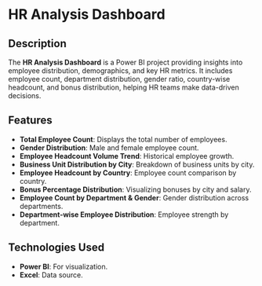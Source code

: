 # HR Analysis Dashboard

## Description
The **HR Analysis Dashboard** is a Power BI project providing insights into employee distribution, demographics, and key HR metrics. It includes employee count, department distribution, gender ratio, country-wise headcount, and bonus distribution, helping HR teams make data-driven decisions.

## Features
- **Total Employee Count**: Displays the total number of employees.
- **Gender Distribution**: Male and female employee count.
- **Employee Headcount Volume Trend**: Historical employee growth.
- **Business Unit Distribution by City**: Breakdown of business units by city.
- **Employee Headcount by Country**: Employee count comparison by country.
- **Bonus Percentage Distribution**: Visualizing bonuses by city and salary.
- **Employee Count by Department & Gender**: Gender distribution across departments.
- **Department-wise Employee Distribution**: Employee strength by department.

## Technologies Used
- **Power BI**: For visualization.
- **Excel**: Data source.
